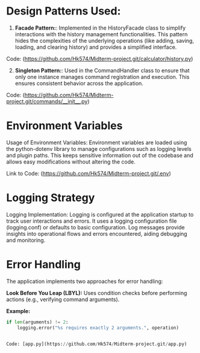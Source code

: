 # Design Patterns Used:


1. **Facade Pattern:**: Implemented in the HistoryFacade class to simplify interactions with the history management functionalities. This pattern hides the complexities of the underlying operations (like adding, saving, loading, and clearing history) and provides a simplified interface.

Code: (https://github.com/Hk574/Midterm-project.git/calculator/history.py)

2. **Singleton Pattern:**: Used in the CommandHandler class to ensure that only one instance manages command registration and execution. This ensures consistent behavior across the application.

Code: (https://github.com/Hk574/Midterm-project.git/commands/__init__.py)

# Environment Variables

Usage of Environment Variables: Environment variables are loaded using the python-dotenv library to manage configurations such as logging levels and plugin paths. This keeps sensitive information out of the codebase and allows easy modifications without altering the code.

Link to Code: (https://github.com/Hk574/Midterm-project.git/.env)

# Logging Strategy
Logging Implementation: Logging is configured at the application startup to track user interactions and errors. It uses a logging configuration file (logging.conf) or defaults to basic configuration. Log messages provide insights into operational flows and errors encountered, aiding debugging and monitoring.

# Error Handling
The application implements two approaches for error handling:

**Look Before You Leap (LBYL):** Uses condition checks before performing actions (e.g., verifying command arguments).

**Example:**

```python
if len(arguments) != 2:
    logging.error("%s requires exactly 2 arguments.", operation)


Code: [app.py](https://github.com/Hk574/Midterm-project.git/app.py)


